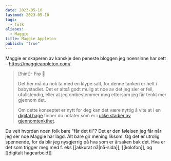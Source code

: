 ```yaml
---
date: 2023-05-10
lastmod: 2023-05-10
tags:
  - folk
aliases:
  - Maggie
title: Maggie Appleton
publish: "true"
---
```

Maggie er skaperen av kanskje den peneste bloggen jeg noensinne har sett – https://maggieappleton.com/. 

> [!hint]- Frø  🌱
>
> Det her må du nok ta med en klype salt, for denne tanken er helt i babystadiet. Det er altså godt mulig at noe av det jeg sier er feil, ufullstendig, eller at jeg ombestemmer meg ettersom jeg får tenkt mer gjennom det.
> 
> Om dette konseptet er nytt for deg kan det være nyttig å vite at i en [digital hage](digitalt%20hagearbeid.md) finner du notater som er i [ulike stadier av gjennomtenkthet](stadier%20av%20gjennomtenkthet.md).

Du veit hvordan noen folk bare "får det til"? Det er den følelsen jeg får når jeg ser noe Maggie har lagd. Alt bare gir mening liksom. Og det er utrolig spennende, for da blir jeg nysgjerrig på hva som er årsaken bak det. Hva er det som trigger meg med f. eks [[akkurat nå|nå-sida]], [[kolofon]], og [[digitalt hagearbeid]]
